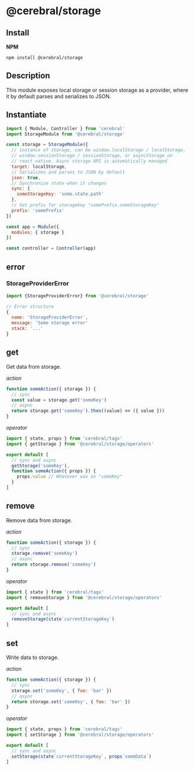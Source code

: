 # @cerebral/storage

## Install

**NPM**

`npm install @cerebral/storage`

## Description

This module exposes local storage or session storage as a provider,
where it by default parses and serializes to JSON.

## Instantiate

```js
import { Module, Controller } from 'cerebral'
import StorageModule from '@cerebral/storage'

const storage = StorageModule({
  // instance of storage, can be window.localStorage / localStorage,
  // window.sessionStorage / sessionStorage, or asyncStorage on
  // react native. Async storage API is automatically managed
  target: localStorage,
  // Serializes and parses to JSON by default
  json: true,
  // Synchronize state when it changes
  sync: {
    someStorageKey: 'some.state.path'
  },
  // Set prefix for storagekey "somePrefix.someStorageKey"
  prefix: 'somePrefix'
})

const app = Module({
  modules: { storage }
})

const controller = Controller(app)
```

## error

### StorageProviderError

```js
import {StorageProviderError} from '@cerebral/storage'

// Error structure
{
  name: 'StorageProviderError',
  message: 'Some storage error'
  stack: '...'  
}
```

## get

Get data from storage.

_action_

```javascript
function someAction({ storage }) {
  // sync
  const value = storage.get('someKey')
  // async
  return storage.get('someKey').then((value) => ({ value }))
}
```

_operator_

```javascript
import { state, props } from 'cerebral/tags'
import { getStorage } from '@cerebral/storage/operators'

export default [
  // sync and async
  getStorage('someKey'),
  function someAction({ props }) {
    props.value // Whatever was on "someKey"
  }
]
```

## remove

Remove data from storage.

_action_

```javascript
function someAction({ storage }) {
  // sync
  storage.remove('someKey')
  // async
  return storage.remove('someKey')
}
```

_operator_

```javascript
import { state } from 'cerebral/tags'
import { removeStorage } from '@cerebral/storage/operators'

export default [
  // sync and async
  removeStorage(state`currentStorageKey`)
]
```

## set

Write data to storage.

_action_

```javascript
function someAction({ storage }) {
  // sync
  storage.set('someKey', { foo: 'bar' })
  // async
  return storage.set('someKey', { foo: 'bar' })
}
```

_operator_

```javascript
import { state, props } from 'cerebral/tags'
import { setStorage } from '@cerebral/storage/operators'

export default [
  // sync and async
  setStorage(state`currentStorageKey`, props`someData`)
]
```
